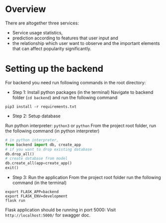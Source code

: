 # Overview

There are altogether three services: 

* Service usage statistics,
* prediction according to features that user input and
* the relationship which user want to observe and the important elements that can affect popularity significantly.


# Setting up the backend
For backend you need run following commands in the root directory:


* Step 1: Install python packages (in the terminal)
Navigate to backend folder (`cd backend`) and run the following command
```
pip3 install -r requirements.txt
```


* Step 2: Setup database

Run python interpreter:
`python3` or `python`
From the project root folder, run the following command (in python interpreter)
```python
# in python interpreter,
from backend import db, create_app
# if you want to drop existing database
db.drop_all()
# create database from model
db.create_all(app=create_app()
exit()  
```

* Step 3: Run the application 
From the project root folder run the following command (in the terminal) 
```
export FLASK_APP=backend
export FLASK_ENV=development
flask run
```

Flask application should be running in port 5000: Visit `http://localhost:5000/` for swagger doc.